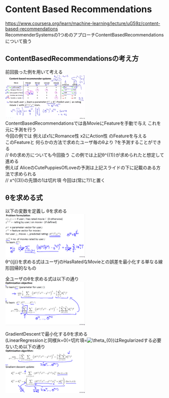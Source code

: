 # Content Based Recommendations
https://www.coursera.org/learn/machine-learning/lecture/uG59z/content-based-recommendations  
RecommenderSystemsの1つめのアプローチContentBasedRecommendationsについて扱う  

## ContentBasedRecommendationsの考え方
前回扱った例を用いて考える  
<img src="../../img/09_10_content_based_reccomender_systems.png" width=50% >  
ContentBasedRecommendationsでは各MovieにFeatureを手動で与え これを元に予測を行う  
今回の例では 例えばx1にRomance性 x2にAction性 のFeatureを与える  
このFeatureと 何らかの方法で求めたユーザ毎のθより ?を予測することができる  
// θの求め方についても今回扱う この例では上記θ^{(1)}が求められたと想定して進める  
例えば AliceのCutePuppiesOfLoveの予測は上記スライドの下に記載のある方法で求められる  
// x^{(3)}の先頭の1は切片項 今回は(常に?)1と置く

## θを求める式
以下の変数を定義し θを求める  
<img src="../../img/09_10_problem_formulation.png" width=50% >  
θ^{(j)}を求める式はユーザjのHasRatedなMovieとの誤差を最小化する単なる線形回帰的なもの  

全ユーザのθを求める式は以下の通り  
<img src="../../img/09_10_optimization_objective.png" width=50% >  

GradientDescentで最小化するθを求める  
(LinearRegressionと同様)k=0(=切片項=<img src="https://latex.codecogs.com/gif.latex?\theta_{0}" title="\theta_{0}" />)はRegularizedする必要ないため以下の通り  
<img src="../../img/09_10_gradient_descent_update.png" width=50% >  
